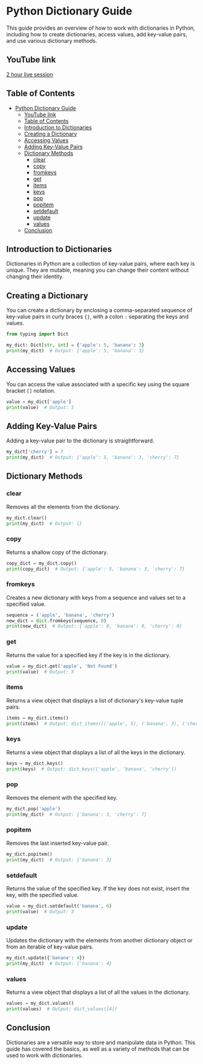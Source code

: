 # Python Dictionary Guide

This guide provides an overview of how to work with dictionaries in Python, including how to create dictionaries, access values, add key-value pairs, and use various dictionary methods.

## YouTube link

[2 hour live session](https://youtube.com/live/5HswPZa8iDA)

## Table of Contents

- [Python Dictionary Guide](#python-dictionary-guide)
  - [YouTube link](#youtube-link)
  - [Table of Contents](#table-of-contents)
  - [Introduction to Dictionaries](#introduction-to-dictionaries)
  - [Creating a Dictionary](#creating-a-dictionary)
  - [Accessing Values](#accessing-values)
  - [Adding Key-Value Pairs](#adding-key-value-pairs)
  - [Dictionary Methods](#dictionary-methods)
    - [clear](#clear)
    - [copy](#copy)
    - [fromkeys](#fromkeys)
    - [get](#get)
    - [items](#items)
    - [keys](#keys)
    - [pop](#pop)
    - [popitem](#popitem)
    - [setdefault](#setdefault)
    - [update](#update)
    - [values](#values)
  - [Conclusion](#conclusion)

## Introduction to Dictionaries

Dictionaries in Python are a collection of key-value pairs, where each key is unique. They are mutable, meaning you can change their content without changing their identity.

## Creating a Dictionary

You can create a dictionary by enclosing a comma-separated sequence of key-value pairs in curly braces `{}`, with a colon `:` separating the keys and values.

```python
from typing import Dict

my_dict: Dict[str, int] = {'apple': 5, 'banana': 3}
print(my_dict)  # Output: {'apple': 5, 'banana': 3}
```

## Accessing Values

You can access the value associated with a specific key using the square bracket `[]` notation.

```python
value = my_dict['apple']
print(value)  # Output: 5
```

## Adding Key-Value Pairs

Adding a key-value pair to the dictionary is straightforward.

```python
my_dict['cherry'] = 7
print(my_dict)  # Output: {'apple': 5, 'banana': 3, 'cherry': 7}
```

## Dictionary Methods

### clear

Removes all the elements from the dictionary.

```python
my_dict.clear()
print(my_dict)  # Output: {}
```

### copy

Returns a shallow copy of the dictionary.

```python
copy_dict = my_dict.copy()
print(copy_dict)  # Output: {'apple': 5, 'banana': 3, 'cherry': 7}
```

### fromkeys

Creates a new dictionary with keys from a sequence and values set to a specified value.

```python
sequence = ('apple', 'banana', 'cherry')
new_dict = dict.fromkeys(sequence, 0)
print(new_dict)  # Output: {'apple': 0, 'banana': 0, 'cherry': 0}
```

### get

Returns the value for a specified key if the key is in the dictionary.

```python
value = my_dict.get('apple', 'Not Found')
print(value)  # Output: 5
```

### items

Returns a view object that displays a list of dictionary's key-value tuple pairs.

```python
items = my_dict.items()
print(items)  # Output: dict_items([('apple', 5), ('banana', 3), ('cherry', 7)])
```

### keys

Returns a view object that displays a list of all the keys in the dictionary.

```python
keys = my_dict.keys()
print(keys)  # Output: dict_keys(['apple', 'banana', 'cherry'])
```

### pop

Removes the element with the specified key.

```python
my_dict.pop('apple')
print(my_dict)  # Output: {'banana': 3, 'cherry': 7}
```

### popitem

Removes the last inserted key-value pair.

```python
my_dict.popitem()
print(my_dict)  # Output: {'banana': 3}
```

### setdefault

Returns the value of the specified key. If the key does not exist, insert the key, with the specified value.

```python
value = my_dict.setdefault('banana', 6)
print(value)  # Output: 3
```

### update

Updates the dictionary with the elements from another dictionary object or from an iterable of key-value pairs.

```python
my_dict.update({'banana': 4})
print(my_dict)  # Output: {'banana': 4}
```

### values

Returns a view object that displays a list of all the values in the dictionary.

```python
values = my_dict.values()
print(values)  # Output: dict_values([4])
```

## Conclusion

Dictionaries are a versatile way to store and manipulate data in Python. This guide has covered the basics, as well as a variety of methods that can be used to work with dictionaries.
